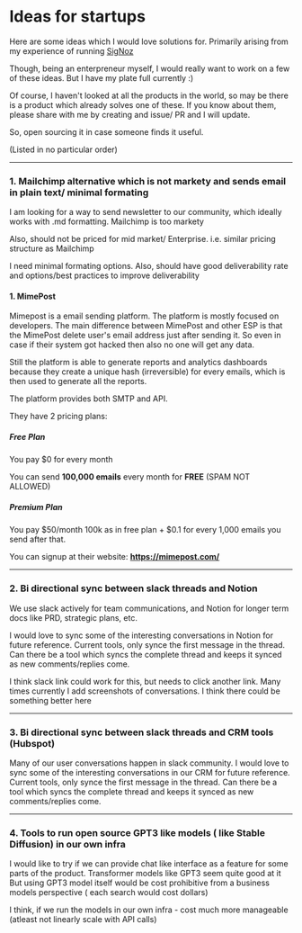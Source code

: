 # Ideas for startups

Here are some ideas which I would love solutions for. Primarily arising from my experience of running [SigNoz](https://twitter.com/SigNozHQ) 

Though, being an enterpreneur myself, I would really want to work on a few of these ideas. But I have my plate full currently :) 

Of course, I haven't looked at all the products in the world, so may be there is a product which already solves one of these. If you know about them, please share with me by creating and issue/ PR and I will update.

So, open sourcing it in case someone finds it useful.


(Listed in no particular order)

----

### 1. Mailchimp alternative which is not markety and sends email in plain text/ minimal formating

I am looking for a way to send newsletter to our community, which ideally works with .md formatting. Mailchimp is too markety

Also, should not be priced for mid market/ Enterprise. i.e. similar pricing structure as Mailchimp

I need minimal formating options. Also, should have good deliverability rate and options/best practices to improve deliverability

#### 1. MimePost

Mimepost is a email sending platform. The platform is mostly focused on developers. The main difference between MimePost and other ESP is that the MimePost delete user's email address just after sending it. So even in case if their system got hacked then also no one will get any data. 

Still the platform is able to generate reports and analytics dashboards because they create a unique hash (irreversible) for every emails, which is then used to generate all the reports.

The platform provides both SMTP and API.

They have 2 pricing plans:

##### Free Plan
You pay $0 for every month

You can send **100,000 emails** every month for **FREE** (SPAM NOT ALLOWED)

##### Premium Plan
You pay $50/month
100k as in free plan + $0.1 for every 1,000 emails you send after that.


You can signup at their website: **https://mimepost.com/**

----

### 2. Bi directional sync between slack threads and Notion 

We use slack actively for team communications, and Notion for longer term docs like PRD, strategic plans, etc.

I would love to sync some of the interesting conversations in Notion for future reference. Current tools, only synce the first message in the thread. Can there be a tool which syncs the complete thread and keeps it synced as new comments/replies come.

I think slack link could work for this, but needs to click another link. Many times currently I add screenshots of conversations. I think there could be something better here

----

### 3. Bi directional sync between slack threads and CRM tools (Hubspot) 

Many of our user conversations happen in slack community. I would love to sync some of the interesting conversations in our CRM for future reference. Current tools, only synce the first message in the thread. Can there be a tool which syncs the complete thread and keeps it synced as new comments/replies come.

---

### 4. Tools to run open source GPT3 like models ( like Stable Diffusion) in our own infra

I would like to try if we can provide chat like interface as a feature for some parts of the product. Transformer models like GPT3 seem quite good at it
But using GPT3 model itself would be cost prohibitive from a business models perspective ( each search would cost dollars)

I think, if we run the models in our own infra - cost much more manageable (atleast not linearly scale with API calls)

